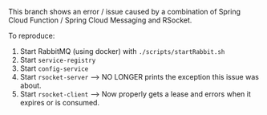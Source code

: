 This branch shows an error / issue caused by a combination of Spring Cloud Function / Spring Cloud Messaging and RSocket.

To reproduce:

1. Start RabbitMQ (using docker) with `./scripts/startRabbit.sh`
1. Start `service-registry`
1. Start `config-service` 
1. Start `rsocket-server` --> NO LONGER prints the exception this issue was about.
1. Start `rsocket-client` --> Now properly gets a lease and errors when it expires or is consumed.